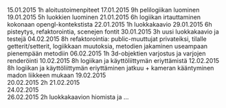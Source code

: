 15.01.2015	1h	aloitustoimenpiteet
17.01.2015	9h	pelilogiikan luominen
19.01.2015	5h	luokkien luominen
21.01.2015	6h	logiikan irtauttaminen kokonaan opengl-kontekstista
22.01.2015	1h	luokkakaavio
29.01.2015	6h	pisteytys, refaktorointia, scenejen fontit
30.01.2015	3h	uusi luokkakaavio ja testejä
04.02.2015	8h	refaktorointia: public-muuttujat privateiksi, tilalle getterit/setterit, logiikkaan muutoksia, metodien jakaminen useampaan pienempään metodiin
06.02.2015	1h	3d-objektien varjostus ja varjojen renderöinti
10.02.2015	8h	logiikan ja käyttöliittymän eriyttämistä
12.02.2015	8h	logiikan ja käyttöliittymän eriyttäminen jatkuu + kameran kääntyminen madon liikkeen mukaan
19.02.2015	
20.02.2015	2h
21.02.2015	
24.02.2015	
26.02.2015	2h luokkakaavion hiomista ja ...
